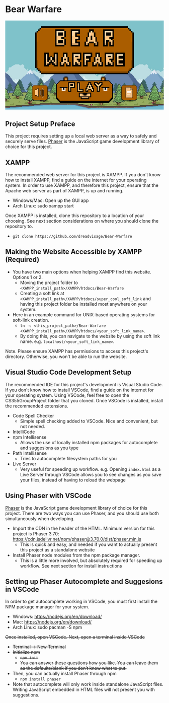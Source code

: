 # Bear Warfare
![Bear Warfare](readme_images/Screenshot_20241022_163903.png)

## Project Setup Preface
This project requires setting up a local web server as a way to safely and securely serve files. [Phaser](https://phaser.io/) is the JavaScript game development library of choice for this project. 

## XAMPP
The recommended web server for this project is XAMPP. If you don't know how to install XAMPP, find a guide on the internet for your operating system. In order to use XAMPP, and therefore this project, ensure that the Apache web server as part of XAMPP, is up and running.
* Windows/Mac: Open up the GUI app
* Arch Linux: sudo xampp start

Once XAMPP is installed, clone this repository to a location of your choosing. See next section considerations on where you should clone the repository to.
* `git clone https://github.com/dreadvisage/Bear-Warfare`

## Making the Website Accessible by XAMPP (Required)
* You have two main options when helping XAMPP find this website. Options 1 or 2.
    * Moving the project folder to `<XAMPP_install_path>/XAMPP/htdocs/Bear-Warfare` 
    * Creating a soft link at `<XAMPP_install_path>/XAMPP/htdocs/super_cool_soft_link` and having this project folder be installed most anywhere on your system.
* Here in an example command for UNIX-based operating systems for soft-link creation. 
    * `ln -s <this_project_path>/Bear-Warfare <XAMPP_install_path>/XAMPP/htdocs/<your_soft_link_name>`. 
    * By doing this, you can navigate to the website by using the soft link name. e.g. `localhost/<your_soft_link_name>`.

Note. Please ensure XAMPP has permissions to access this project's directory. Otherwise, you won't be able to run the website.

## Visual Studio Code Development Setup
The recommended IDE for this project's development is Visual Studio Code. If you don't know how to install VSCode, find a guide on the internet for your operating system. Using VSCode, feel free to open the CS355GroupProject folder that you cloned. Once VSCode is installed, install the recommended extensions.
* Code Spell Checker
    * Simple spell checking added to VSCode. Nice and convenient, but not needed.
* IntelliCode
* npm Intellisense
    * Allows the use of locally installed npm packages for autocomplete and suggesions as you type
* Path Intellisense
    * Tries to autocomplete filesystem paths for you
* Live Server
    * Very useful for speeding up workflow. e.g. Opening `index.html` as a Live Server through VSCode allows you to see changes as you save your files, instead of having to reload the webpage

## Using Phaser with VSCode
[Phaser](https://phaser.io/) is the JavaScript game development library of choice for this project. There are two ways you can use Phaser, and you should use both simultaneously when developing.
* Import the CDN in the header of the HTML. Minimum version for this project is Phaser 3.70: https://cdn.jsdelivr.net/npm/phaser@3.70.0/dist/phaser.min.js
    * This is quick and easy, and needed if you want to actually present this project as a standalone website
* Install Phaser node modules from the npm package manager.
    * This is a little more involved, but absolutely required for speeding up workflow. See next section for install instructions
 
## Setting up Phaser Autocomplete and Suggesions in VSCode
In order to get autocomplete working in VSCode, you must first install the NPM package manager for your system.
* Windows: https://nodejs.org/en/download/
* Mac: https://nodejs.org/en/download/
* Arch Linux: sudo pacman -S npm

~~Once installed, open VSCode. Next, open a terminal inside VSCode~~
* ~~Terminal → New Terminal~~
* ~~Initialize npm~~
    * ~~`npm init`~~
    * ~~You can answer these questions how you like. You can leave them as the defaults/blank if you don’t know what to put.~~
* Then, you can actually install Phaser through npm
    * `npm install phaser`
* Note that autocomplete will only work inside standalone JavaScript files. Writing JavaScript embedded in HTML files will not present you with suggestions.
